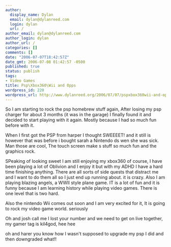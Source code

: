 ```yaml
---
author:
  display_name: Dylan
  email: dylan@dylanreed.com
  login: dylan
  url: /
author_email: dylan@dylanreed.com
author_login: dylan
author_url: /
categories: []
comments: []
date: "2006-07-07T18:42:57Z"
date_gmt: 2006-07-08 01:42:57 -0500
published: true
status: publish
tags:
- Video Games
title: Psp\Xbox360\Wii and Opps
wordpress_id: 220
wordpress_url: http://www.dylanreed.org/2006/07/07/pspxbox360wii-and-opps/
---
```


So I am starting to rock the psp homebrew stuff again, After losing my psp charger for about 3 months (it was in the garage) I finally found it and decided to start playing with it again. Mostly because I had so much fun before with it.

When I first got the PSP from harper I thought SWEEEET! and it still is however that was before i bought sarah a Nintendo ds wen she was sick. Man those are cool, The touch screen make s stuff so much fun and the graphics rock.

SPeaking of looking sweet I am still enjoying my xbox360 of course, I have been playing a lot of Oblivion and I enjoy it but with my ADHD I have a hard time finishing anything. There are all sorts of side quests that distract me and I want to do them all so I just end up running about. it is crazy. Also I am playing blazing angels, a WWII style plane game. IT is a lot of fun and it is funny because I am learning history while playing video games. There is one level that is two hard.

Also the nintendo Wii comes out soon and I am very excited for it, It is going to rock my video game world. seriously

Oh and josh call me I lost your number and we need to get on live together, my gamer tag is kil4god, hee hee

oh and harer you know how I wasn't supposed to upgrade my psp I did and then downgraded what!!
